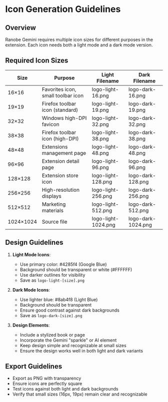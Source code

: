 # Icon Generation Guidelines

## Overview

Ranobe Gemini requires multiple icon sizes for different purposes in the extension.
Each icon needs both a light mode and a dark mode version.

## Required Icon Sizes

| Size      | Purpose                            | Light Filename      | Dark Filename      |
| --------- | ---------------------------------- | ------------------- | ------------------ |
| 16×16     | Favorites icon, small toolbar icon | logo-light-16.png   | logo-dark-16.png   |
| 19×19     | Firefox toolbar icon (standard)    | logo-light-19.png   | logo-dark-19.png   |
| 32×32     | Windows high-DPI favicon           | logo-light-32.png   | logo-dark-32.png   |
| 38×38     | Firefox toolbar icon (high-DPI)    | logo-light-38.png   | logo-dark-38.png   |
| 48×48     | Extensions management page         | logo-light-48.png   | logo-dark-48.png   |
| 96×96     | Extension detail page              | logo-light-96.png   | logo-dark-96.png   |
| 128×128   | Extension store icon               | logo-light-128.png  | logo-dark-128.png  |
| 256×256   | High-resolution displays           | logo-light-256.png  | logo-dark-256.png  |
| 512×512   | Marketing materials                | logo-light-512.png  | logo-dark-512.png  |
| 1024×1024 | Source file                        | logo-light-1024.png | logo-dark-1024.png |

## Design Guidelines

1. **Light Mode Icons**:
   - Use primary color: #4285f4 (Google Blue)
   - Background should be transparent or white (#FFFFFF)
   - Use darker outlines for visibility
   - Save as `logo-light-[size].png`

2. **Dark Mode Icons**:
   - Use lighter blue: #8ab4f8 (Light Blue)
   - Background should be transparent
   - Ensure good contrast against dark backgrounds
   - Save as `logo-dark-[size].png`

3. **Design Elements**:
   - Include a stylized book or page
   - Incorporate the Gemini "sparkle" or AI element
   - Keep design simple and recognizable at small sizes
   - Ensure the design works well in both light and dark variants

## Export Guidelines

- Export as PNG with transparency
- Ensure icons are perfectly square
- Test icons against both light and dark backgrounds
- Verify that small sizes (16px, 19px) remain clear and recognizable
